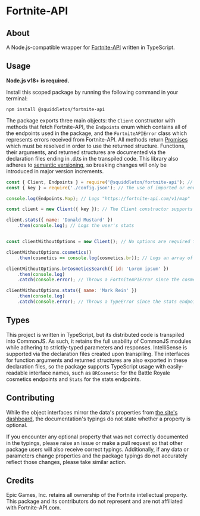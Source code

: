 # Fortnite-API

## About

A Node.js-compatible wrapper for [Fortnite-API](https://fortnite-api.com/) written in TypeScript.

## Usage

**Node.js v18+ is required.**

Install this scoped package by running the following command in your terminal:

```sh-session
npm install @squiddleton/fortnite-api
```

The package exports three main objects: the `Client` constructor with methods that fetch Fortnite-API, the `Endpoints` enum which contains all of the endpoints used in the package, and the `FortniteAPIError` class which represents errors received from Fortnite-API. All methods return [Promises](https://developer.mozilla.org/en-US/docs/Web/JavaScript/Reference/Global_Objects/Promise) which must be resolved in order to use the returned structure. Functions, their arguments, and returned structures are documented via the declaration files ending in .d.ts in the transpiled code. This library also adheres to [semantic versioning](https://semver.org/), so breaking changes will only be introduced in major version increments.

```javascript
const { Client, Endpoints } = require('@squiddleton/fortnite-api'); // ESM syntax is also supported
const { key } = require('./config.json'); // The use of imported or environmental variables is suggested for importing your API key (if you have one)

console.log(Endpoints.Map); // Logs "https://fortnite-api.com/v1/map"

const client = new Client({ key }); // The Client constructor supports an object with a "language" (defaults to "en") and a "key" (if you have one)

client.stats({ name: 'Donald Mustard' })
    .then(console.log); // Logs the user's stats


const clientWithoutOptions = new Client(); // No options are required for general usage

clientWithoutOptions.cosmetics()
    .then(cosmetics => console.log(cosmetics.br)); // Logs an array of Battle Royale cosmetics

clientWithoutOptions.brCosmeticsSearch({ id: 'Lorem ipsum' })
    .then(console.log)
    .catch(console.error); // Throws a FortniteAPIError since the cosmetic does not exist

clientWithoutOptions.stats({ name: 'Mark Rein' })
    .then(console.log)
    .catch(console.error); // Throws a TypeError since the stats endpoint requires an API key to be set
```

## Types

This project is written in TypeScript, but its distributed code is transpiled into CommonJS. As such, it retains the full usability of CommonJS modules while adhering to strictly-typed parameters and responses. IntelliSense is supported via the declaration files created upon transpiling. The interfaces for function arguments and returned structures are also exported in these declaration files, so the package supports TypeScript usage with easily-readable interface names, such as `BRCosmetic` for the Battle Royale cosmetics endpoints and `Stats` for the stats endpoints.

## Contributing

While the object interfaces mirror the data's properties from [the site's dashboard](https://dash.fortnite-api.com/), the documentation's typings do not state whether a property is optional.

If you encounter any optional property that was not correctly documented in the typings, please raise an issue or make a pull request so that other package users will also receive correct typings. Additionally, if any data or parameters change properties and the package typings do not accurately reflect those changes, please take similar action.

## Credits

Epic Games, Inc. retains all ownership of the Fortnite intellectual property. This package and its contributors do not represent and are not affiliated with Fortnite-API.com.
